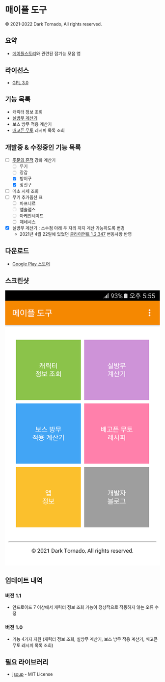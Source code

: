 # 매이플 도구
© 2021-2022 Dark Tornado, All rights reserved.

## 요약
* [메이플스토리](https://maplestory.nexon.com/)와 관련된 잡기능 모음 앱

## 라이선스
* [GPL 3.0](LICENSE)

## 기능 목록
* 캐릭터 정보 조회
* [실방무 계산기](https://github.com/DarkTornado/MapleIgnoreDEFCalc)
* 보스 방무 적용 계산기
* [배고픈 무토](https://m.maplestory.nexon.com/Guide/GameInformation/SpecialContents/ArcaneRiverSpecial#3) 레시피 목록 조회

## 개발중 & 수정중인 기능 목록
* [ ] [주문의 흔적](https://maplestory.nexon.com/Guide/GameInformation/ItemEnhancement/Upgrade) 강화 계산기
  * [ ] 무기
  * [ ] 장갑
  * [x] 방어구
  * [x] 장신구
* [ ] 메소 시세 조회
* [ ] 무기 추가옵션 표
  * [ ] 파프니르
  * [ ] 앱솔랩스
  * [ ] 아케인셰이드
  * [ ] 제네시스
* [x] 실방무 계산기 : 소수점 아래 두 자리 까지 계산 가능하도록 변경
  * 2021년 4월 22일에 있었던 [클라이언트 1.2.347](https://maplestory.nexon.com/news/update/626) 변동사항 반영

## 다운로드
* [Google Play 스토어](https://play.google.com/store/apps/details?id=com.darktornado.mapletools)

## 스크린샷
<img src="Screenshot.png">

## 업데이트 내역

### 버전 1.1
* 안드로이드 7 이상에서 캐릭터 정보 조회 기능이 정상적으로 작동하지 않는 오류 수정

### 버전 1.0
* 기능 4가지 지원 (캐릭터 정보 조회, 실방무 계산기, 보스 방무 적용 계산기, 배고픈 무토 레시피 목록 조회)

## 필요 라이브러리
* [jsoup](https://jsoup.org/) - MIT License
